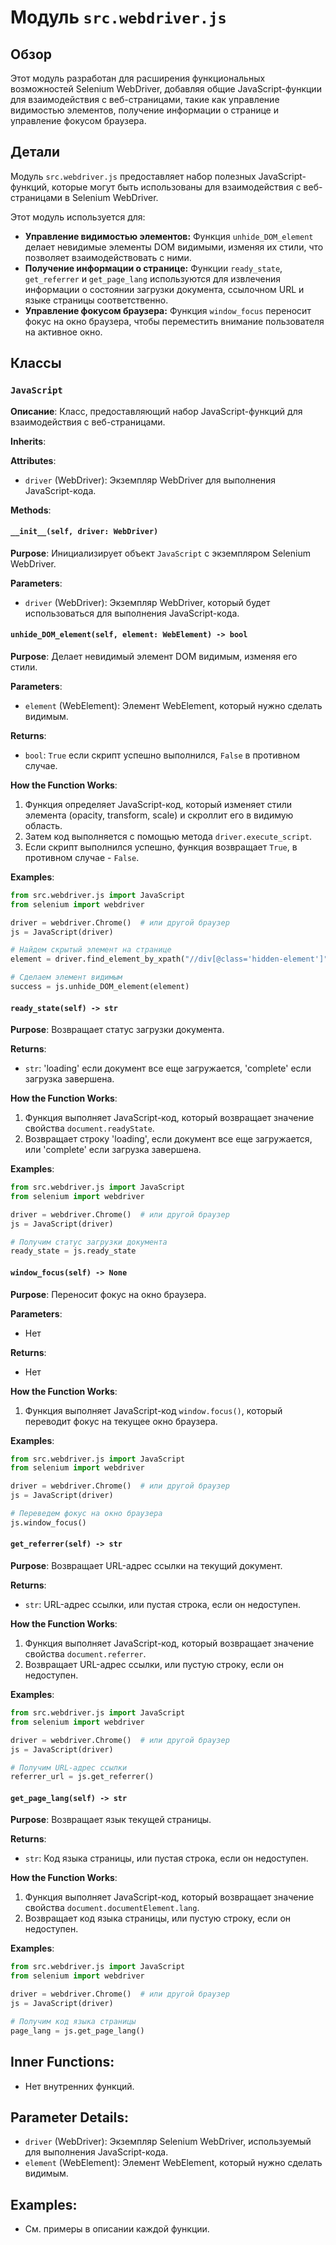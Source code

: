 # Модуль `src.webdriver.js`

## Обзор

Этот модуль разработан для расширения функциональных возможностей Selenium WebDriver, добавляя общие JavaScript-функции для взаимодействия с веб-страницами, такие как управление видимостью элементов, получение информации о странице и управление фокусом браузера.

## Детали

Модуль `src.webdriver.js` предоставляет набор полезных JavaScript-функций, которые могут быть использованы для взаимодействия с веб-страницами в Selenium WebDriver. 

Этот модуль используется для:

- **Управление видимостью элементов:** Функция `unhide_DOM_element` делает невидимые элементы DOM видимыми, изменяя их стили, что позволяет взаимодействовать с ними.
- **Получение информации о странице:** Функции `ready_state`, `get_referrer` и `get_page_lang` используются для извлечения информации о состоянии загрузки документа, ссылочном URL и языке страницы соответственно.
- **Управление фокусом браузера:** Функция `window_focus` переносит фокус на окно браузера, чтобы переместить внимание пользователя на активное окно.

## Классы

### `JavaScript`

**Описание**: Класс, предоставляющий набор JavaScript-функций для взаимодействия с веб-страницами.

**Inherits**: 

**Attributes**:
- `driver` (WebDriver): Экземпляр WebDriver для выполнения JavaScript-кода.

**Methods**:

#### `__init__(self, driver: WebDriver)`

**Purpose**: Инициализирует объект `JavaScript` с экземпляром Selenium WebDriver.

**Parameters**:
- `driver` (WebDriver): Экземпляр WebDriver, который будет использоваться для выполнения JavaScript-кода.

#### `unhide_DOM_element(self, element: WebElement) -> bool`

**Purpose**: Делает невидимый элемент DOM видимым, изменяя его стили.

**Parameters**:
- `element` (WebElement): Элемент WebElement, который нужно сделать видимым.

**Returns**:
- `bool`: `True` если скрипт успешно выполнился, `False` в противном случае.

**How the Function Works**:

1. Функция определяет JavaScript-код, который изменяет стили элемента (opacity, transform, scale) и скроллит его в видимую область. 
2. Затем код выполняется с помощью метода `driver.execute_script`.
3. Если скрипт выполнился успешно, функция возвращает `True`, в противном случае - `False`.

**Examples**:

```python
from src.webdriver.js import JavaScript
from selenium import webdriver

driver = webdriver.Chrome()  # или другой браузер
js = JavaScript(driver)

# Найдем скрытый элемент на странице
element = driver.find_element_by_xpath("//div[@class='hidden-element']")

# Сделаем элемент видимым
success = js.unhide_DOM_element(element)
```

#### `ready_state(self) -> str`

**Purpose**: Возвращает статус загрузки документа.

**Returns**:
- `str`: 'loading' если документ все еще загружается, 'complete' если загрузка завершена.

**How the Function Works**:

1. Функция выполняет JavaScript-код, который возвращает значение свойства `document.readyState`.
2. Возвращает строку 'loading', если документ все еще загружается, или 'complete' если загрузка завершена.

**Examples**:

```python
from src.webdriver.js import JavaScript
from selenium import webdriver

driver = webdriver.Chrome()  # или другой браузер
js = JavaScript(driver)

# Получим статус загрузки документа
ready_state = js.ready_state
```

#### `window_focus(self) -> None`

**Purpose**: Переносит фокус на окно браузера.

**Parameters**: 
- Нет

**Returns**: 
- Нет

**How the Function Works**:

1. Функция выполняет JavaScript-код `window.focus()`, который переводит фокус на текущее окно браузера.

**Examples**:

```python
from src.webdriver.js import JavaScript
from selenium import webdriver

driver = webdriver.Chrome()  # или другой браузер
js = JavaScript(driver)

# Переведем фокус на окно браузера
js.window_focus()
```

#### `get_referrer(self) -> str`

**Purpose**: Возвращает URL-адрес ссылки на текущий документ.

**Returns**:
- `str`: URL-адрес ссылки, или пустая строка, если он недоступен.

**How the Function Works**:

1. Функция выполняет JavaScript-код, который возвращает значение свойства `document.referrer`.
2. Возвращает URL-адрес ссылки, или пустую строку, если он недоступен.

**Examples**:

```python
from src.webdriver.js import JavaScript
from selenium import webdriver

driver = webdriver.Chrome()  # или другой браузер
js = JavaScript(driver)

# Получим URL-адрес ссылки
referrer_url = js.get_referrer()
```

#### `get_page_lang(self) -> str`

**Purpose**: Возвращает язык текущей страницы.

**Returns**:
- `str`: Код языка страницы, или пустая строка, если он недоступен.

**How the Function Works**:

1. Функция выполняет JavaScript-код, который возвращает значение свойства `document.documentElement.lang`.
2. Возвращает код языка страницы, или пустую строку, если он недоступен.

**Examples**:

```python
from src.webdriver.js import JavaScript
from selenium import webdriver

driver = webdriver.Chrome()  # или другой браузер
js = JavaScript(driver)

# Получим код языка страницы
page_lang = js.get_page_lang()
```

## Inner Functions:

- Нет внутренних функций.

## Parameter Details:

- `driver` (WebDriver): Экземпляр Selenium WebDriver, используемый для выполнения JavaScript-кода.
- `element` (WebElement): Элемент WebElement, который нужно сделать видимым.

## Examples:

- См. примеры в описании каждой функции.